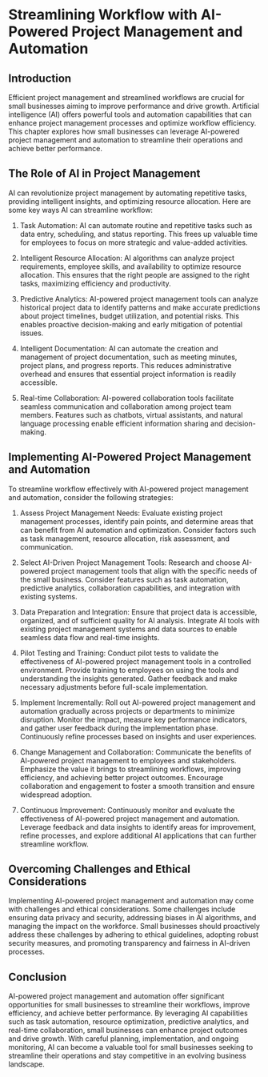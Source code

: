 # Streamlining Workflow with AI-Powered Project Management and Automation

## Introduction

Efficient project management and streamlined workflows are crucial for small businesses aiming to improve performance and drive growth. Artificial intelligence (AI) offers powerful tools and automation capabilities that can enhance project management processes and optimize workflow efficiency. This chapter explores how small businesses can leverage AI-powered project management and automation to streamline their operations and achieve better performance.

## The Role of AI in Project Management

AI can revolutionize project management by automating repetitive tasks, providing intelligent insights, and optimizing resource allocation. Here are some key ways AI can streamline workflow:

1. Task Automation: AI can automate routine and repetitive tasks such as data entry, scheduling, and status reporting. This frees up valuable time for employees to focus on more strategic and value-added activities.
    
2. Intelligent Resource Allocation: AI algorithms can analyze project requirements, employee skills, and availability to optimize resource allocation. This ensures that the right people are assigned to the right tasks, maximizing efficiency and productivity.
    
3. Predictive Analytics: AI-powered project management tools can analyze historical project data to identify patterns and make accurate predictions about project timelines, budget utilization, and potential risks. This enables proactive decision-making and early mitigation of potential issues.
    
4. Intelligent Documentation: AI can automate the creation and management of project documentation, such as meeting minutes, project plans, and progress reports. This reduces administrative overhead and ensures that essential project information is readily accessible.
    
5. Real-time Collaboration: AI-powered collaboration tools facilitate seamless communication and collaboration among project team members. Features such as chatbots, virtual assistants, and natural language processing enable efficient information sharing and decision-making.
    

## Implementing AI-Powered Project Management and Automation

To streamline workflow effectively with AI-powered project management and automation, consider the following strategies:

1. Assess Project Management Needs: Evaluate existing project management processes, identify pain points, and determine areas that can benefit from AI automation and optimization. Consider factors such as task management, resource allocation, risk assessment, and communication.
    
2. Select AI-Driven Project Management Tools: Research and choose AI-powered project management tools that align with the specific needs of the small business. Consider features such as task automation, predictive analytics, collaboration capabilities, and integration with existing systems.
    
3. Data Preparation and Integration: Ensure that project data is accessible, organized, and of sufficient quality for AI analysis. Integrate AI tools with existing project management systems and data sources to enable seamless data flow and real-time insights.
    
4. Pilot Testing and Training: Conduct pilot tests to validate the effectiveness of AI-powered project management tools in a controlled environment. Provide training to employees on using the tools and understanding the insights generated. Gather feedback and make necessary adjustments before full-scale implementation.
    
5. Implement Incrementally: Roll out AI-powered project management and automation gradually across projects or departments to minimize disruption. Monitor the impact, measure key performance indicators, and gather user feedback during the implementation phase. Continuously refine processes based on insights and user experiences.
    
6. Change Management and Collaboration: Communicate the benefits of AI-powered project management to employees and stakeholders. Emphasize the value it brings to streamlining workflows, improving efficiency, and achieving better project outcomes. Encourage collaboration and engagement to foster a smooth transition and ensure widespread adoption.
    
7. Continuous Improvement: Continuously monitor and evaluate the effectiveness of AI-powered project management and automation. Leverage feedback and data insights to identify areas for improvement, refine processes, and explore additional AI applications that can further streamline workflow.
    

## Overcoming Challenges and Ethical Considerations

Implementing AI-powered project management and automation may come with challenges and ethical considerations. Some challenges include ensuring data privacy and security, addressing biases in AI algorithms, and managing the impact on the workforce. Small businesses should proactively address these challenges by adhering to ethical guidelines, adopting robust security measures, and promoting transparency and fairness in AI-driven processes.

## Conclusion

AI-powered project management and automation offer significant opportunities for small businesses to streamline their workflows, improve efficiency, and achieve better performance. By leveraging AI capabilities such as task automation, resource optimization, predictive analytics, and real-time collaboration, small businesses can enhance project outcomes and drive growth. With careful planning, implementation, and ongoing monitoring, AI can become a valuable tool for small businesses seeking to streamline their operations and stay competitive in an evolving business landscape.
